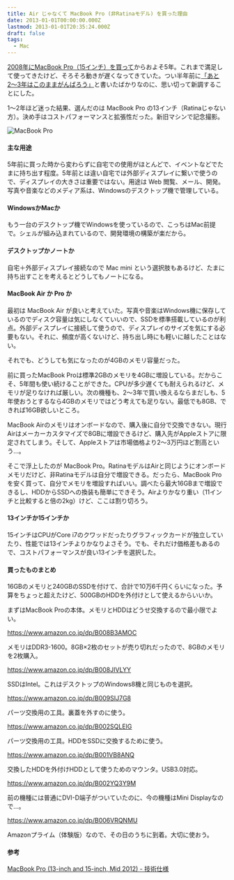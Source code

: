 ```yaml
---
title: Air じゃなくて MacBook Pro (非Ratinaモデル) を買った理由
date: 2013-01-01T00:00:00.000Z
lastmod: 2013-01-01T20:35:24.000Z
draft: false
tags:
  - Mac
---
```


[2008年にMacBook Pro（15インチ）を買って](/posts/20080305/p01)からおよそ5年。これまで満足して使ってきたけど、そろそろ動きが遅くなってきていた。つい半年前に[「あと2〜3年はこのままがんばろう」](/posts/20120612/p01)と書いたばかりなのに、思い切って新調することにした。

1〜2年ほど迷った結果、選んだのは MacBook Pro の13インチ（Ratinaじゃない方）。決め手はコストパフォーマンスと拡張性だった。新旧マシンで記念撮影。

![MacBook Pro](@/assets/flickr/8333863179.jpg "MacBook Pro")

#### 主な用途

5年前に買った時から変わらずに自宅での使用がほとんどで、イベントなどでたまに持ち出す程度。5年前とは違い自宅では外部ディスプレイに繋いで使うので、ディスプレイの大きさは重要ではない。用途は Web 閲覧、メール、開発。写真や音楽などのメディア系は、Windowsのデスクトップ機で管理している。

#### WindowsかMacか

もう一台のデスクトップ機でWindowsを使っているので、こっちはMac前提で。シェルが組み込まれているので、開発環境の構築が楽だから。

#### デスクトップかノートか

自宅＋外部ディスプレイ接続なので Mac mini という選択肢もあるけど、たまに持ち出すことを考えるとどうしてもノートになる。

#### MacBook Air か Pro か

最初は MacBook Air が良いと考えていた。写真や音楽はWindows機に保存しているのでディスク容量は気にしなくていいので、SSDを標準搭載しているのが利点。外部ディスプレイに接続して使うので、ディスプレイのサイズを気にする必要もない。それに、頻度が高くないけど、持ち出し時にも軽いに越したことはない。

それでも、どうしても気になったのが4GBのメモリ容量だった。

前に買ったMacBook Proは標準2GBのメモリを4GBに増設している。だからこそ、5年間も使い続けることができた。CPUが多少遅くても耐えられるけど、メモリが足りなければ厳しい。次の機種も、2〜3年で買い換えるならまだしも、5年使おうとするなら4GBのメモリではどう考えても足りない。最低でも8GB、できれば16GB欲しいところ。

MacBook Airのメモリはオンボードなので、購入後に自分で交換できない。現行Airはメーカーカスタマイズで8GBに増設できるけど、購入先がAppleストアに限定されてしまう。そして、Appleストアは市場価格より2〜3万円ほど割高という…。

そこで浮上したのが MacBook Pro。RatinaモデルはAirと同じようにオンボードメモリだけど、非Ratinaモデルは自分で増設できる。だったら、MacBook Proを安く買って、自分でメモリを増設すればいい。調べたら最大16GBまで増設できるし、HDDからSSDへの換装も簡単にできそう。Airよりかなり重い（11インチと比較すると倍の2kg）けど、ここは割り切ろう。

#### 13インチか15インチか

15インチはCPUがCore i7のクワッドだったりグラフィックカードが独立していたり、性能では13インチよりかなりよさそう。でも、それだけ価格差もあるので、コストパフォーマンスが良い13インチを選択した。

#### 買ったものまとめ

16GBのメモリと240GBのSSDを付けて、合計で10万6千円くらいになった。予算をちょっと超えたけど、500GBのHDDを外付けとして使えるからいいか。

まずはMacBook Proの本体。メモリとHDDはどうせ交換するので最小限でよい。

<https://www.amazon.co.jp/dp/B008B3AMOC>

メモリはDDR3-1600。8GB×2枚のセットが売り切れだったので、8GBのメモリを2枚購入。

<https://www.amazon.co.jp/dp/B008JIVLYY>

SSDはIntel。これはデスクトップのWindows8機と同じものを選択。

<https://www.amazon.co.jp/dp/B009SIJ7G8>

パーツ交換用の工具。裏蓋を外すのに使う。

<https://www.amazon.co.jp/dp/B002SQLEIG>

パーツ交換用の工具。HDDをSSDに交換するために使う。

<https://www.amazon.co.jp/dp/B001VB8ANQ>

交換したHDDを外付けHDDとして使うためのマウンタ。USB3.0対応。

<https://www.amazon.co.jp/dp/B002YQ3Y9M>

前の機種には普通にDVI-D端子がついていたのに、今の機種はMini Displayなので…。

<https://www.amazon.co.jp/dp/B006VRQNMU>

Amazonプライム（体験版）なので、その日のうちに到着。大切に使おう。

#### 参考

[MacBook Pro (13-inch and 15-inch, Mid 2012) - 技術仕様](http://support.apple.com/kb/SP649?viewlocale=ja_JP)
